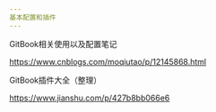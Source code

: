 ```yaml
---
基本配置和插件
---
```


GitBook相关使用以及配置笔记

https://www.cnblogs.com/moqiutao/p/12145868.html


GitBook插件大全（整理）

https://www.jianshu.com/p/427b8bb066e6

